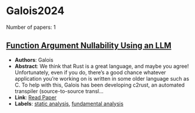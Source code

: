 # Galois2024

Number of papers: 1

## [Function Argument Nullability Using an LLM](paper_1.md)
- **Authors**: Galois
- **Abstract**: We think that Rust is a great language, and maybe you agree! Unfortunately, even if you do, there’s a good chance whatever application you’re working on is written in some older language such as C. To help with this, Galois has been developing c2rust, an automated transpiler (source-to-source transl...
- **Link**: [Read Paper](https://galois.com/blog/2024/11/function-argument-nullability-using-an-llm/)
- **Labels**: [static analysis](../../labels/static_analysis.md), [fundamental analysis](../../labels/fundamental_analysis.md)

